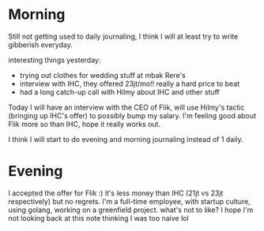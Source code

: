 # Morning
Still not getting used to daily journaling, I think I will at least try to write gibberish everyday.

interesting things yesterday:
- trying out clothes for wedding stuff at mbak Rere's
- interview with IHC, they offered 23jt/mo!! really a hard price to beat
- had a long catch-up call with Hilmy about IHC and other stuff

Today I will have an interview with the CEO of Flik, will use Hilmy's tactic (bringing up IHC's offer) to possibly bump my salary. I'm feeling good about Flik more so than IHC, hope it really works out.

I think I will start to do evening and morning journaling instead of 1 daily.

# Evening
I accepted the offer for Flik :) it's less money than IHC (21jt vs 23jt respectively) but no regrets. I'm a full-time employee, with startup culture, using golang, working on a greenfield project. what's not to like?
I hope I'm not looking back at this note thinking I was too naive lol